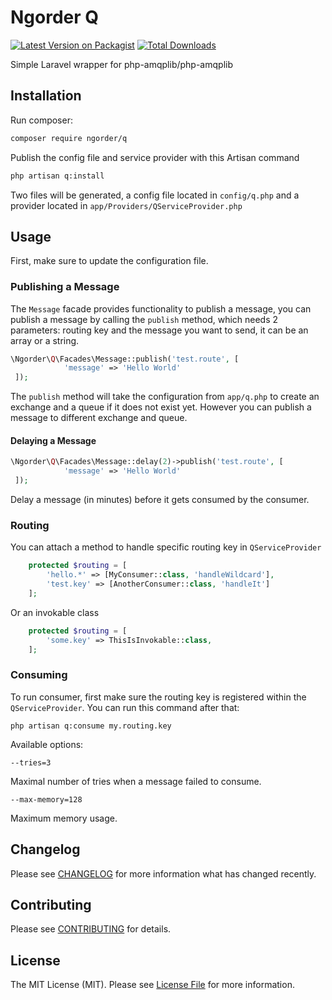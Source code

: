 # Ngorder Q

[![Latest Version on Packagist](https://img.shields.io/packagist/v/ngorder/q.svg?style=flat-square)](https://packagist.org/packages/ngorder/q)
[![Total Downloads](https://img.shields.io/packagist/dt/ngorder/q.svg?style=flat-square)](https://packagist.org/packages/ngorder/q)

Simple Laravel wrapper for php-amqplib/php-amqplib

## Installation

Run composer:

```bash
composer require ngorder/q
```
Publish the config file and service provider with this Artisan command

```bash
php artisan q:install
```
Two files will be generated, a config file located in `config/q.php` and a provider located in
`app/Providers/QServiceProvider.php`

## Usage
First, make sure to update the configuration file.
### Publishing a Message
The `Message` facade provides functionality to publish a message, you can publish a message by calling the
`publish` method, which needs 2 parameters: routing key and the message you want to send, it can be an array or a string.

```php
\Ngorder\Q\Facades\Message::publish('test.route', [
            'message' => 'Hello World'
 ]);
```
The `publish` method will take the configuration from `app/q.php` to create an exchange and a queue if it does not exist yet. However you can publish a message to
different exchange and queue.

#### Delaying a Message
```php
\Ngorder\Q\Facades\Message::delay(2)->publish('test.route', [
            'message' => 'Hello World'
 ]);
```
Delay a message (in minutes) before it gets consumed by the consumer.

### Routing
You can attach a method to handle specific routing key in `QServiceProvider`
```php
    protected $routing = [
        'hello.*' => [MyConsumer::class, 'handleWildcard'],
        'test.key' => [AnotherConsumer::class, 'handleIt']
    ];
```
Or an invokable class
```php
    protected $routing = [
        'some.key' => ThisIsInvokable::class,
    ];
```
### Consuming
To run consumer, first make sure the routing key is registered within the `QServiceProvider`. You can run this command after that:
```shell
php artisan q:consume my.routing.key
```
Available options:
```shell
--tries=3
```
Maximal number of tries when a message failed to consume.
```shell
--max-memory=128
```
Maximum memory usage.


## Changelog

Please see [CHANGELOG](CHANGELOG.md) for more information what has changed recently.

## Contributing

Please see [CONTRIBUTING](CONTRIBUTING.md) for details.

## License

The MIT License (MIT). Please see [License File](LICENSE.md) for more information.

